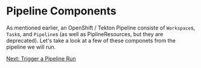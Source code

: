 # Pipeline Components

As mentioned earlier, an OpenShift / Tekton Pipeline consiste of `Workspace`s, `Task`s, and `Pipeline`s (as well as PiplineResources, but they are deprecated).  Let's take a look at a few of these componets from the pipeline we will run.


[Next: Trigger a Pipeline Run](05-triggering-pipeline.md)